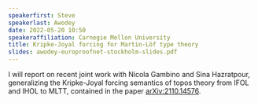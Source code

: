 ```yaml
---
speakerfirst: Steve
speakerlast: Awodey
date: 2022-05-20 10:50
speakeraffiliation: Carnegie Mellon University
title: Kripke-Joyal forcing for Martin-Löf type theory
slides: awodey-europroofnet-stockholm-slides.pdf
---
```


I will report on recent joint work with Nicola Gambino and Sina Hazratpour, generalizing the Kripke-Joyal forcing semantics of topos theory from IFOL and IHOL to MLTT, contained in the paper [arXiv:2110.14576](https://arxiv.org/abs/2110.14576).
